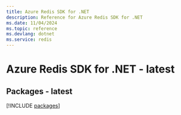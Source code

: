 ```yaml
---
title: Azure Redis SDK for .NET
description: Reference for Azure Redis SDK for .NET
ms.date: 11/04/2024
ms.topic: reference
ms.devlang: dotnet
ms.service: redis
---
```

# Azure Redis SDK for .NET - latest
## Packages - latest
[!INCLUDE [packages](redis-index.md)]